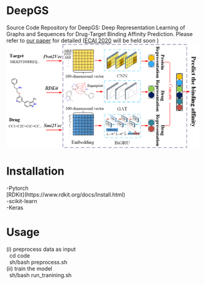 <h1>DeepGS</h1>

Source Code Repository for DeepGS: Deep Representation Learning of Graphs and Sequences for Drug-Target Binding Affinity Prediction. Please refer to [our paper](https://arxiv.org/pdf/2003.13902.pdf) for detailed ([ECAI 2020](http://ecai2020.eu/) will be held soon )
<img src="figure1.png" alt="The framework of DeepGS" />

<h1>Installation</h1>
-Pytorch<br>
[RDKit](https://www.rdkit.org/docs/Install.html)<br>
-scikit-learn<br>
-Keras<br>

<h1>Usage</h1>
(i) preprocess data as input<br>
&nbsp cd code<br>
&nbsp sh/bash preprocess.sh<br>
(ii) train the model<br>
&nbsp sh/bash run_tranining.sh<br>

